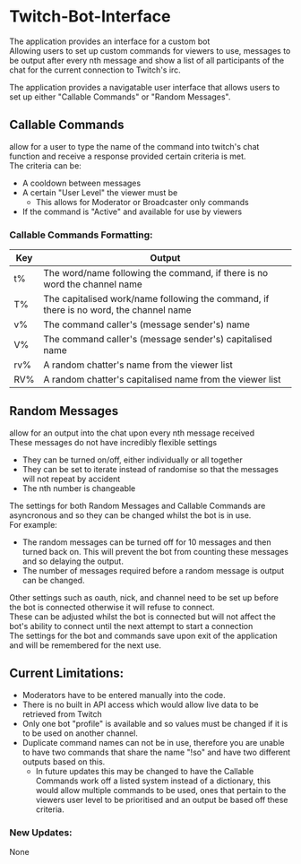 # Twitch-Bot-Interface
The application provides an interface for a custom bot  
Allowing users to set up custom commands for viewers to use, messages to be output after every nth message and show a list of all participants of the chat for the current connection to Twitch's irc.  
  
The application provides a navigatable user interface that allows users to set up either "Callable Commands" or "Random Messages".  
## Callable Commands 
allow for a user to type the name of the command into twitch's chat function and receive a response provided certain criteria is met.  
The criteria can be:  
  * A cooldown between messages  
  * A certain "User Level" the viewer must be  
    * This allows for Moderator or Broadcaster only commands  
  * If the command is "Active" and available for use by viewers  
 
### Callable Commands Formatting:
Key | Output
---|------
t% | The word/name following the command, if there is no word the channel name
T% | The capitalised work/name following the command, if there is no word, the channel name
v% | The command caller's (message sender's) name
V% | The command caller's (message sender's) capitalised name
rv% | A random chatter's name from the viewer list
RV% | A random chatter's capitalised name from the viewer list

## Random Messages 
allow for an output into the chat upon every nth message received  
These messages do not have incredibly flexible settings  
  * They can be turned on/off, either individually or all together  
  * They can be set to iterate instead of randomise so that the messages will not repeat by accident  
  * The nth number is changeable  
  
The settings for both Random Messages and Callable Commands are asyncronous and so they can be changed whilst the bot is in use.  
For example:  
  * The random messages can be turned off for 10 messages and then turned back on. This will prevent the bot from counting these messages and so delaying the output.  
  * The number of messages required before a random message is output can be changed.  
  
Other settings such as oauth, nick, and channel need to be set up before the bot is connected otherwise it will refuse to connect.  
These can be adjusted whilst the bot is connected but will not affect the bot's ability to connect until the next attempt to start a connection  
The settings for the bot and commands save upon exit of the application and will be remembered for the next use.  

## Current Limitations:
* Moderators have to be entered manually into the code.  
* There is no built in API access which would allow live data to be retrieved from Twitch  
* Only one bot "profile" is available and so values must be changed if it is to be used on another channel.  
* Duplicate command names can not be in use, therefore you are unable to have two commands that share the name "!so" and have two different outputs based on this.  
  * In future updates this may be changed to have the Callable Commands work off a listed system instead of a dictionary, this would allow multiple commands to be used, ones that pertain to the viewers user level to be prioritised and an output be based off these criteria.  

### New Updates:
None
